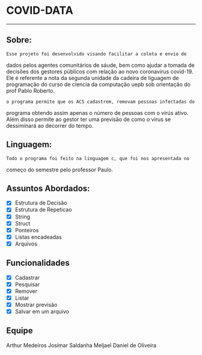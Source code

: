 # COVID-DATA
---
## Sobre:

    Esse projeto foi desenvolvido visando facilitar a coleta e envio de 
dados pelos agentes comunitários de sáude, bem como ajudar a tomada de 
decisões dos gestores públicos com relação ao novo coronavirus covid-19. Ele é referente a nota da segunda unidade da cadeira de liguagem de
programação do curso de ciencia da computação uepb sob orientação do 
prof Pablo Roberto.

    o programa permite que os ACS cadastrem, removam pessoas infectadas do
programa obtendo assim apenas o número de pessoas com o virús ativo. Além
disso permite ao gestor ter uma previsão de como o virus se dessiminará ao 
decorrer do tempo.

## Linguagem:

    Todo o programa foi feito na linguagem c, que foi nos apresentada no
começo do semestre pelo professor Paulo.

## Assuntos Abordados:

- [x] Estrutura de Decisão
- [x] Estrutura de Repeticao
- [x] String
- [x] Struct
- [x] Ponteiros
- [x] Listas encadeadas
- [x] Arquivos

## Funcionalidades 

- [x] Cadastrar
- [x] Pesquisar
- [x] Remover
- [x] Listar
- [x] Mostrar previsão
- [x] Salvar em um arquivo

## Equipe

Arthur Medeiros
Josimar Saldanha
Meljael Daniel de Oliveira

